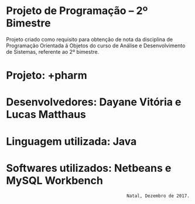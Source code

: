 # Projeto de Programação – 2º Bimestre



Projeto criado como requisito para obtenção de nota da disciplina de Programação Orientada á Objetos do curso de Análise e Desenvolvimento de Sistemas, referente ao 2º bimestre. 








# Projeto: +pharm
# Desenvolvedores: Dayane Vitória e Lucas Matthaus
# Linguagem utilizada: Java
# Softwares utilizados: Netbeans e MySQL Workbench












                                                  Natal, Dezembro de 2017.

